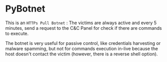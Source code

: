 # PyBotnet

This is an `HTTPs Pull Botnet` :
The victims are always active and every 5 minutes, send a request to the C&C Panel for check if there are commands to execute.

The botnet is very useful for passive control, like credentials harvesting or malware spamming, but not for commands execution in-live because the host doesn't contact the victim (however, there is a reverse shell option).

